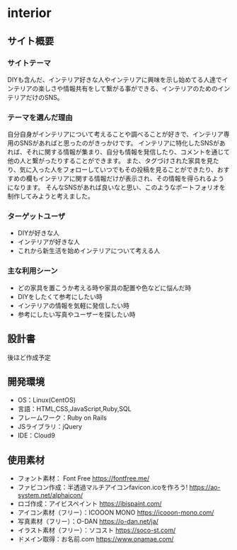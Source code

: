 # interior

## サイト概要
### サイトテーマ
DIYも含んだ、インテリア好きな人やインテリアに興味を示し始めてる人達でインテリアの楽しさや情報共有をして繋がる事ができる、インテリアのためのインテリアだけのSNS。
​
### テーマを選んだ理由
自分自身がインテリアについて考えることや調べることが好きで、インテリア専用のSNSがあればと思ったのがきっかけです。
インテリアに特化したSNSがあれば、それに関する情報が集まり、自分も情報を発信したり、コメントを通じて他の人と繋がったりすることができます。
また、タグづけされた家具を見たり、気に入った人をフォローしていつでもその投稿を見ることができたり、おすすめの欄もインテリアに関する情報だけが表示され、その情報を得られるようになります。
そんなSNSがあれば良いなと思い、このようなポートフォリオを制作してみようと考えました。

### ターゲットユーザ
- DIYが好きな人
- インテリアが好きな人
- これから新生活を始めインテリアについて考える人
​
### 主な利用シーン
- どの家具を置こうか考える時や家具の配置や色などに悩んだ時
- DIYをしたくて参考にしたい時
- インテリアの情報を気軽に発信したい時
- 参考にしたい写真やユーザーを探したい時

## 設計書
後ほど作成予定
​
## 開発環境
- OS：Linux(CentOS)
- 言語：HTML,CSS,JavaScript,Ruby,SQL
- フレームワーク：Ruby on Rails
- JSライブラリ：jQuery
- IDE：Cloud9
​
## 使用素材
- フォント素材： Font Free https://fontfree.me/
- ファビコン作成：半透過マルチアイコンfavicon.icoを作ろう! https://ao-system.net/alphaicon/
- ロゴ作成：アイビスペイント https://ibispaint.com/
- アイコン素材（フリー）：ICOOON MONO https://icooon-mono.com/
- 写真素材（フリー）：O-DAN https://o-dan.net/ja/
- イラスト素材（フリー）：ソコスト https://soco-st.com/
- ドメイン取得：お名前.com https://www.onamae.com/
